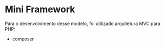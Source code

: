 # Mini Framework

Para o desenvolvimento desse modelo, foi utilizado arquitetura MVC para PHP:
* composer

